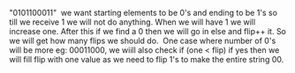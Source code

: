 "0101100011"
​
we want starting elements to be 0's and ending to be 1's so till we receive 1 we will not do anything. When we will have 1 we will increase one. After this if we find a 0 then we will go in else and flip++ it.
So we will get how many flips we should do.
​
One case where number of 0's will be more eg: 00011000, we wiill also check if (one < flip) if yes then we will fill flip with one value as we need to flip 1's to make the entire string 00.